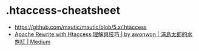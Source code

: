 .htaccess-cheatsheet
====================
- https://github.com/mautic/mautic/blob/5.x/.htaccess
- [Apache Rewrite with Htaccess 理解與技巧 | by awonwon | 浦島太郎的水族缸 | Medium](https://medium.com/%E6%B5%A6%E5%B3%B6%E5%A4%AA%E9%83%8E%E7%9A%84%E6%B0%B4%E6%97%8F%E7%BC%B8/htaccess-with-rewrite-3dba066aff11)


